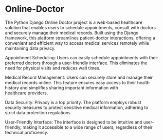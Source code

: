 # Online-Doctor
The Python Django Online Doctor project is a web-based healthcare solution that enables users to schedule appointments, consult with doctors and securely manage their medical records. Built using the Django framework, this platform streamlines patient-doctor interactions, offering a convenient and efficient way to access medical services remotely while maintaining data privacy.

Appointment Scheduling: Users can easily schedule appointments with their preferred doctors through a user-friendly interface. This eliminates the need for physical visits and reduces wait times.

Medical Record Management: Users can securely store and manage their medical records online. This feature ensures easy access to their health history and simplifies sharing important information with healthcare providers.

Data Security: Privacy is a top priority. The platform employs robust security measures to protect sensitive medical information, adhering to strict data protection regulations.

User-Friendly Interface: The interface is designed to be intuitive and user-friendly, making it accessible to a wide range of users, regardless of their technical proficiency.

